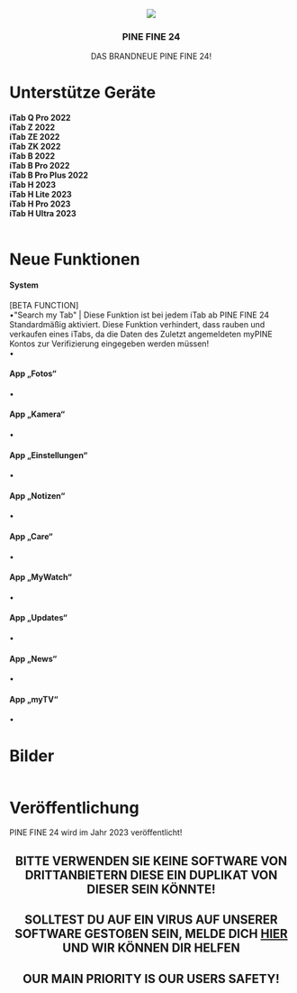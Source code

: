 <a name="readme-top"></a>
<div align="center">
  
  <a href="https://pineapple-ag.cms.webnode.page/">
     <img src="https://i.ibb.co/NpnFsWp/PINE-FINE-transparent.jpg">
  </a>

  <h3 align="center">PINE FINE 24</h3>

  <p align="center">
    DAS BRANDNEUE PINE FINE 24!
   
</div>

# Unterstütze Geräte
<b>iTab Q Pro 2022</b></br>
<b>iTab Z 2022</b></br>
<b>iTab ZE 2022</b></br>
<b>iTab ZK 2022</b></br>
<b>iTab B 2022</b></br>
<b>iTab B Pro 2022</b></br>
<b>iTab B Pro Plus 2022</b></br>
<b>iTab H 2023</b></br>
<b>iTab H Lite 2023</b></br>
<b>iTab H Pro 2023</b></br>
<b>iTab H Ultra 2023</b></br>
<br>

# Neue Funktionen
<h4>System</h4>
	[BETA FUNCTION] </br>
•"Search my Tab" | Diese Funktion ist bei jedem iTab ab PINE FINE 24 Standardmäßig aktiviert. Diese Funktion verhindert, dass rauben und verkaufen eines iTabs, da die Daten des Zuletzt angemeldeten myPINE Kontos zur Verifizierung eingegeben werden müssen!</br>
•

<h4>App „Fotos“</h4>
•	

<h4>App „Kamera“</h4>
•	

<h4>App „Einstellungen“</h4>
•	

<h4>App „Notizen“</h4>
•	

<h4>App „Care“</h4>
•	

<h4>App „MyWatch“</h4>
•	

<h4>App „Updates“</h4>
•	

<h4>App „News“</h4>
•	

<h4>App „myTV“</h4>
•	

# Bilder
<img src="">

# Veröffentlichung
PINE FINE 24 wird im Jahr 2023 veröffentlicht!

<h2 align="center"></h2>
<h2 align="center">BITTE VERWENDEN SIE KEINE SOFTWARE VON DRITTANBIETERN DIESE EIN DUPLIKAT VON DIESER SEIN KÖNNTE!</h2>
<h2 align="center">SOLLTEST DU AUF EIN VIRUS AUF UNSERER SOFTWARE GESTOßEN SEIN, MELDE DICH <a href="mailto:xexstudiosinc@gmail.com">HIER</a> UND WIR KÖNNEN DIR HELFEN</h2>
<h2 align="center">OUR MAIN PRIORITY IS OUR USERS SAFETY!</h2>
